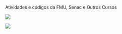 Atividades e códigos da FMU, Senac e Outros Cursos  

![ ](https://github.com/iannoliver/Codigos-Projetos/blob/main/VQaN.gif)

![ ](https://github.com/iannoliver/Codigos-Projetos/blob/main/ef52968a533f2a47c506503dfe89ee84.gif)
